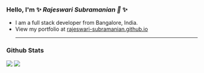 ### Hello, I'm ✨ _Rajeswari Subramanian 👋_ ✨ 

- I am a full stack developer from  Bangalore, India.
- View my portfolio at [rajeswari-subramanian.github.io](https://rajeswari-subramanian.github.io/)<hr />
### Github Stats
<img src="https://github-readme-stats.vercel.app/api?username=rajeswari-subramanian&show_icons=true&theme=great-gatsby$bg_color=ffa500" />
<img src="https://github-readme-stats.vercel.app/api/top-langs/?username=rajeswari-subramanian&layout=compact" />
